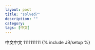 ```yaml
---
layout: post
title: "solved?"
description: ""
category: 
tags: [中文]
---
```

中文中文
1111111111
{% include JB/setup %}
